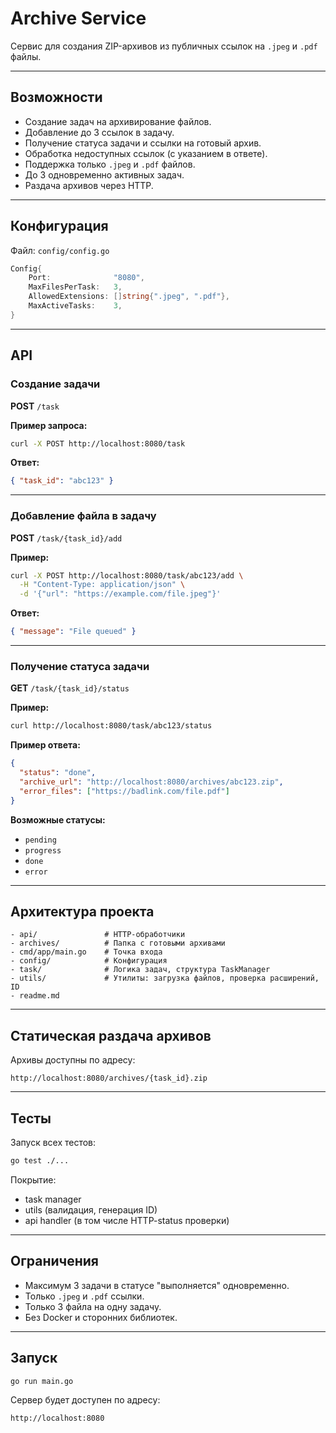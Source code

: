 # Archive Service

Сервис для создания ZIP-архивов из публичных ссылок на `.jpeg` и `.pdf` файлы.

---

## Возможности

- Создание задач на архивирование файлов.
- Добавление до 3 ссылок в задачу.
- Получение статуса задачи и ссылки на готовый архив.
- Обработка недоступных ссылок (с указанием в ответе).
- Поддержка только `.jpeg` и `.pdf` файлов.
- До 3 одновременно активных задач.
- Раздача архивов через HTTP.

---

## Конфигурация

Файл: `config/config.go`

```go
Config{
    Port:              "8080",
    MaxFilesPerTask:   3,
    AllowedExtensions: []string{".jpeg", ".pdf"},
    MaxActiveTasks:    3,
}
```

---

## API

### Создание задачи
**POST** `/task`

**Пример запроса:**
```bash
curl -X POST http://localhost:8080/task
```

**Ответ:**
```json
{ "task_id": "abc123" }
```

---

### Добавление файла в задачу
**POST** `/task/{task_id}/add`

**Пример:**
```bash
curl -X POST http://localhost:8080/task/abc123/add \
  -H "Content-Type: application/json" \
  -d '{"url": "https://example.com/file.jpeg"}'
```

**Ответ:**
```json
{ "message": "File queued" }
```

---

### Получение статуса задачи
**GET** `/task/{task_id}/status`

**Пример:**
```bash
curl http://localhost:8080/task/abc123/status
```

**Пример ответа:**
```json
{
  "status": "done",
  "archive_url": "http://localhost:8080/archives/abc123.zip",
  "error_files": ["https://badlink.com/file.pdf"]
}
```

**Возможные статусы:**
- `pending`
- `progress`
- `done`
- `error`

---

## Архитектура проекта

```
- api/               # HTTP-обработчики
- archives/          # Папка с готовыми архивами
- cmd/app/main.go    # Точка входа
- config/            # Конфигурация
- task/              # Логика задач, структура TaskManager
- utils/             # Утилиты: загрузка файлов, проверка расширений, ID
- readme.md
```

---

## Статическая раздача архивов

Архивы доступны по адресу:
```
http://localhost:8080/archives/{task_id}.zip
```

---

## Тесты

Запуск всех тестов:
```bash
go test ./...
```

Покрытие:
- task manager
- utils (валидация, генерация ID)
- api handler (в том числе HTTP-status проверки)

---

## Ограничения

- Максимум 3 задачи в статусе "выполняется" одновременно.
- Только `.jpeg` и `.pdf` ссылки.
- Только 3 файла на одну задачу.
- Без Docker и сторонних библиотек.

---

## Запуск

```bash
go run main.go
```

Сервер будет доступен по адресу:
```
http://localhost:8080
```

